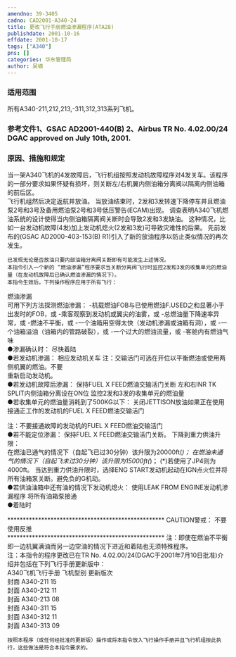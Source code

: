 ```yaml
---
amendno: 39-3405  
cadno: CAD2001-A340-24  
title: 更改飞行手册燃油渗漏程序(ATA28)  
publishdate: 2001-10-16  
effdate: 2001-10-17  
tags: ["A340"]  
pns: []  
categories: 华东管理局  
author: 吴镝  
---
```

  
### 适用范围  
所有A340-211,212,213,-311,312,313系列飞机。  
  
<!--more-->  
### 参考文件1、GSAC AD2001-440(B) 2、Airbus TR No. 4.02.00/24 DGAC approved on July 10th, 2001.  
  
### 原因、措施和规定  
当一架A340飞机的4发故障后，飞行机组按照发动机故障程序对4发关车。该程序的一部分要求如果怀疑有损坏，则关断左/右机翼内侧油箱分离阀以隔离内侧油箱的前后区。  
    飞行机组然后决定返航并放油。     当放油结束时，2发和3发转速下降停车并且燃油泵2号和3号及备用燃油泵2号和3号低压警告(ECAM)出现。     调查表明A340飞机燃油系统的设计使得当内侧油箱隔离阀关断时会导致2发和3发缺油。     这种情况，比如一台发动机故障(4发)加上发动机熄火(2发和3发)可导致灾难性的后果。     先前发布的(GSAC AD2000-403-153(B) R1)引入了新的放油程序以防止类似情况的再次发生。  
  
    已发现无论是否放油只要内部油箱分离阀关断即有可能发生上述情况。  
    本指令引入一个新的 “燃油渗漏”程序要求当关断分离阀飞行时监控2发和3发的收集单元的燃油量（在发动机故障后已确认燃油渗漏的情况下）。  
    本指令生效后，下列操作程序应用于所有飞行：  
燃油渗漏  
可用下列方法探测燃油渗漏： -机载燃油FOB与已使用燃油F.USED之和显著小于出发时的FOB，或 -乘客观察到发动机或翼尖的油雾，或 -总燃油量下降速率异常，或 -燃油不平衡，或 -一个油箱用空得太快（发动机渗漏或油箱有洞），或 -一个油箱溢油（油箱内的管路破裂），或 -一个过大的燃油流量，或 -客舱内有燃油气味  
●渗漏确认时： 尽快着陆  
●若发动机渗漏： 相应发动机关车   注：交输活门可选在开位以平衡燃油或使用两侧机翼的燃油。不要  
重新启动发动机。  
●若发动机故障后渗漏： 保持FUEL X FEED燃油交输活门关断   左和右INR TK SPLIT内侧油箱分离设在ON位 监控2发和3发的收集单元的燃油量  
●若收集单元的燃油量消耗到了500KG以下：   关闭JETTISON放油如果正在使用 接通正工作的发动机的FUEL X FEED燃油交输活门  
  
  
注：不要接通故障的发动机的FUEL X FEED燃油交输活门  
●若不能定位渗漏： 保持FUEL X FEED燃油交输活门关断。 下降到重力供油升限：  
    在燃油已通气的情况下（自起飞已过30分钟）该升限为20000ft(*)；     在燃油未通气的情况下（自起飞未过30分钟）该升限为15000ft(*)； (*)若使用了JP4则为4000ft。 当达到重力供油升限时，选择ENG START发动机起动在IGN点火位并将所有油箱泵关断。避免负的G机动。  
●若供油油箱中还有油的情况下发动机熄火：   使用LEAK FROM ENGINE发动机渗漏程序 将所有油箱泵接通  
●着陆时  
  
*************************************************** CAUTION警戒： 不要使用反推  
***************************************************   注：即使在燃油不平衡即一边机翼满油而另一边空油的情况下进近和着陆也无须特殊程序。  
注：本指令的程序更改已在TR No. 4.02.00/24(DGAC于2001年7月10日批准)介绍并包括在下列飞行手册更新版中：  
A340飞机飞行手册   飞机型别  更新版次  
封面  A340-211   15  
封面  A340-212   11  
封面  A340-213   08  
封面  A340-311   15  
封面  A340-312   11  
封面  A340-313   09  
  
    按照本程序（或任何经批准的更新版）操作或将本指令放入飞行操作手册并且飞行机组按此执行，这些做法是符合本指令要求的。  
